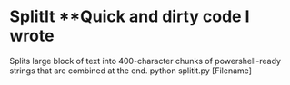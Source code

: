 # SplitIt **Quick and dirty code I wrote

Splits large block of text into 400-character chunks of powershell-ready strings that are combined at the end. 
python splitit.py [Filename]
